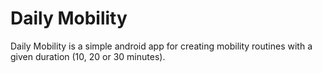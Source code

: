 # Daily Mobility

Daily Mobility is a simple android app for creating mobility routines with a given duration (10, 20 or 30 minutes).

